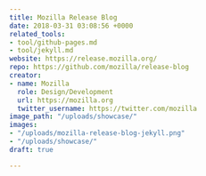 ```yaml
---
title: Mozilla Release Blog
date: 2018-03-31 03:08:56 +0000
related_tools:
- tool/github-pages.md
- tool/jekyll.md
website: https://release.mozilla.org/
repo: https://github.com/mozilla/release-blog
creator:
- name: Mozilla
  role: Design/Development
  url: https://mozilla.org
  twitter_username: https://twitter.com/mozilla
image_path: "/uploads/showcase/"
images:
- "/uploads/mozilla-release-blog-jekyll.png"
- "/uploads/showcase/"
draft: true

---
```

